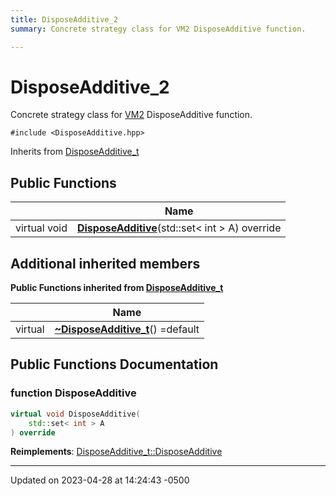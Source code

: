 ```yaml
---
title: DisposeAdditive_2
summary: Concrete strategy class for VM2 DisposeAdditive function. 

---
```


# DisposeAdditive_2



Concrete strategy class for [VM2]() DisposeAdditive function. 


`#include <DisposeAdditive.hpp>`

Inherits from [DisposeAdditive_t](Classes/class_dispose_additive__t.md)

## Public Functions

|                | Name           |
| -------------- | -------------- |
| virtual void | **[DisposeAdditive](Classes/class_dispose_additive__2.md#function-disposeadditive)**(std::set< int > A) override |

## Additional inherited members

**Public Functions inherited from [DisposeAdditive_t](Classes/class_dispose_additive__t.md)**

|                | Name           |
| -------------- | -------------- |
| virtual | **[~DisposeAdditive_t](Classes/class_dispose_additive__t.md#function-~disposeadditive-t)**() =default |


## Public Functions Documentation

### function DisposeAdditive

```cpp
virtual void DisposeAdditive(
    std::set< int > A
) override
```


**Reimplements**: [DisposeAdditive_t::DisposeAdditive](Classes/class_dispose_additive__t.md#function-disposeadditive)


-------------------------------

Updated on 2023-04-28 at 14:24:43 -0500